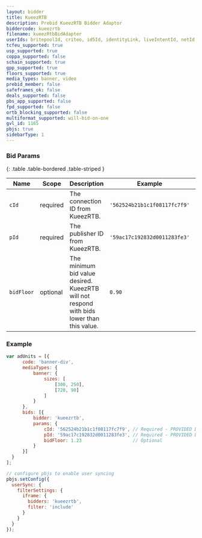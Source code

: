 ```yaml
---
layout: bidder
title: KueezRTB
description: Prebid KueezRTB Bidder Adaptor
biddercode: kueezrtb
filename: kueezRtbBidAdapter
userIds: britepoolId, criteo, id5Id, identityLink, liveIntentId, netId, parrableId, pubCommonId, unifiedId
tcfeu_supported: true
usp_supported: true
coppa_supported: false
schain_supported: true
gpp_supported: true
floors_supported: true
media_types: banner, video
prebid_member: false
safeframes_ok: false
deals_supported: false
pbs_app_supported: false
fpd_supported: false
ortb_blocking_supported: false
multiformat_supported: will-bid-on-one
gvl_id: 1165
pbjs: true
sidebarType: 1
---
```


### Bid Params

{: .table .table-bordered .table-striped }

| Name       | Scope    | Description                                                                               | Example                      | Type     |
|------------|----------|-------------------------------------------------------------------------------------------|------------------------------|----------|
| `cId`      | required | The connection ID from KueezRTB.                                                          | `'562524b21b1c1f08117fc7f9'` | `string` |
| `pId`      | required | The publisher ID from KueezRTB.                                                           | `'59ac17c192832d0011283fe3'` | `string` |
| `bidFloor` | optional | The minimum bid value desired. KueezRTB will not respond with bids lower than this value. | `0.90`                       | `float`  |

### Example

  ```javascript
var adUnits = [{
        code: 'banner-div',
        mediaTypes: {
            banner: {
                sizes: [
                    [300, 250],
                    [728, 90]
                ]
            }
        },
        bids: [{
            bidder: 'kueezrtb',
            params: {
                cId: '562524b21b1c1f08117fc7f9', // Required - PROVIDED DURING SETUP...
                pId: '59ac17c192832d0011283fe3', // Required - PROVIDED DURING SETUP...
                bidFloor: 1.23                   // Optional
            }
        }]
    }
];

// configure pbjs to enable user syncing
pbjs.setConfig({
    userSync: {
      filterSettings: {
        iframe: {
          bidders: 'kueezrtb',
          filter: 'include'
        }
      }
    }
});
```
